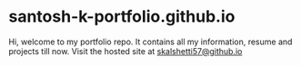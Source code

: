 # santosh-k-portfolio.github.io
Hi, welcome to my portfolio repo. It contains all my information, resume and projects till now. Visit the hosted site at skalshetti57@github.io
